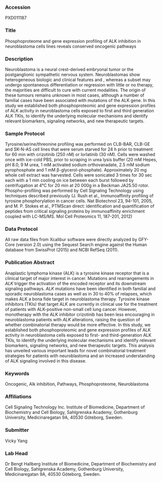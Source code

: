 ### Accession
PXD011187

### Title
Phosphoproteome and gene expression profiling of ALK inhibition in neuroblastoma cells lines reveals conserved oncogenic pathways

### Description
Neuroblastoma is a neural crest-derived embryonal tumor or the postganglionic sympathetic nervous system. Neuroblastomas show heterogeneous biologic and clinical features and , whereas a subset may undergo spontaneous differentiation or regression with little or no therapy, the majorities are difficult to cure with current modalities. The origin of these tumours remains unknown in most cases, although a number of familial cases have been associated with mutations of the ALK gene.  In this study we established both phosphoproteomic and gene expression profiles of ALK activity in neuroblastoma cells exposed to first and third generation ALK TKIs, to identify the underlying molecular mechanisms and identify relevant biomarkers, signaling networks, and new therapeutic targets.

### Sample Protocol
Tyrosine/serine/threonine profiling was performed on CLB-BAR, CLB-GE and SK-N-AS cell lines that were serum starved for 24 h prior to treatment for 60 min with crizotinib (250 nM) or lorlatinib (30 nM). Cells were washed once with ice-cold PBS, prior to scraping in urea lysis buffer (20 mM Hepes, pH 8.0, 9 M urea, 1 mM activated sodium orthovanadate, 2.5 mM sodium pyrophosphate and 1 mM β-glycerol-phosphate). Approximately 20 mg whole cell extract was harvested. Cells were sonicated 3 times for 30 sec each with a 1 min cooling on ice between each burst followed by centrifugation at 4°C for 20 min at 20 000g in a Beckman JA25.50 rotor. Phospho-profiling was performed by Cell Signaling Technology using techniques described previously (J. Rush et al., Immunoaffinity profiling of tyrosine phosphorylation in cancer cells. Nat Biotechnol 23, 94-101, 2005, and M. P. Stokes et al., PTMScan direct: identification and quantification of peptides from critical signaling proteins by immunoaffinity enrichment coupled with LC-MS/MS. Mol Cell Proteomics 11, 187-201, 2012)

### Data Protocol
All raw data files from Xcalibur software were directly analyzed by GFY-Core (version 2.0) using the Sequest Search engine against the Human database from SwissProt (2015) and NCBI RefSeq (2011).

### Publication Abstract
Anaplastic lymphoma kinase (ALK) is a tyrosine kinase receptor that is a clinical target of major interest in cancer. Mutations and rearrangements in <i>ALK</i> trigger the activation of the encoded receptor and its downstream signaling pathways. <i>ALK</i> mutations have been identified in both familial and sporadic neuroblastoma cases as well as in 30 to 40% of relapses, which makes ALK a bona fide target in neuroblastoma therapy. Tyrosine kinase inhibitors (TKIs) that target ALK are currently in clinical use for the treatment of patients with ALK-positive non-small cell lung cancer. However, monotherapy with the ALK inhibitor crizotinib has been less encouraging in neuroblastoma patients with <i>ALK</i> alterations, raising the question of whether combinatorial therapy would be more effective. In this study, we established both phosphoproteomic and gene expression profiles of ALK activity in neuroblastoma cells exposed to first- and third-generation ALK TKIs, to identify the underlying molecular mechanisms and identify relevant biomarkers, signaling networks, and new therapeutic targets. This analysis has unveiled various important leads for novel combinatorial treatment strategies for patients with neuroblastoma and an increased understanding of ALK signaling involved in this disease.

### Keywords
Oncogenic, Alk inhibition, Pathways, Phosphoproteome, Neuroblastoma

### Affiliations
Cell Signaling Technology Inc.
Institute of Biomedicine, Department of Biochemistry and Cell Biology, Sahlgrenska Academy, Gothenburg University, Medicinaregatan 9A, 40530 Göteborg, Sweden.

### Submitter
Vicky Yang

### Lab Head
Dr Bengt Hallberg
Institute of Biomedicine, Department of Biochemistry and Cell Biology, Sahlgrenska Academy, Gothenburg University, Medicinaregatan 9A, 40530 Göteborg, Sweden.


